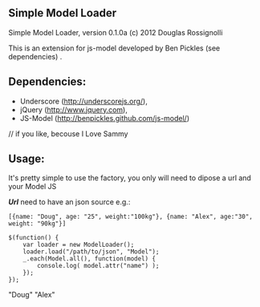 Simple Model Loader
-------------------

Simple Model Loader, version 0.1.0a (c) 2012 Douglas Rossignolli
 
This is an extension for js-model developed by Ben Pickles (see dependencies) . 

Dependencies:
-------------

- Underscore (http://underscorejs.org/), 
- jQuery (http://www.jquery.com),
- JS-Model (http://benpickles.github.com/js-model/)

<!-- language: lang-html -->
<script src="/assets/jquery.js" type="text/javascript"></script>
<script src="/assets/underscore.js?" type="text/javascript"></script>
<script src="/assets/utils/Model.js" type="text/javascript"></script>
<script src="/assets/app/model_loader.js?body=1" type="text/javascript"></script>
<script src="/assets/utils/sammy.js?body=1" type="text/javascript"></script> // if you like, becouse I Love Sammy

</head>

Usage:
------
It's pretty simple to use the factory, you only will need to dipose a url and your Model JS

***Url*** need to have an json source e.g.:

<!-- language: lang-js -->
	[{name: "Doug", age: "25", weight:"100kg"}, {name: "Alex", age:"30", weight: "90kg"}]

<!-- language: lang-js -->
	$(function() {
		var loader = new ModelLoader();
		loader.load("/path/to/json", "Model");
		_.each(Model.all(), function(model) {
			console.log( model.attr("name") );
		});	
	});

<!-- language: lang-none -->
"Doug"
"Alex"